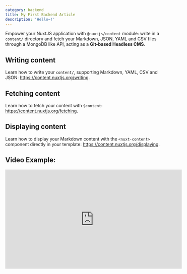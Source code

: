 ```yaml
---
category: backend
title: My First Backend Article
description: 'Hello~!'
---
```


Empower your NuxtJS application with `@nuxtjs/content` module: write in a `content/` directory and fetch your Markdown, JSON, YAML and CSV files through a MongoDB like API, acting as a **Git-based Headless CMS**.

## Writing content

Learn how to write your `content/`, supporting Markdown, YAML, CSV and JSON: https://content.nuxtjs.org/writing.

## Fetching content

Learn how to fetch your content with `$content`: https://content.nuxtjs.org/fetching.

## Displaying content

Learn how to display your Markdown content with the `<nuxt-content>` component directly in your template: https://content.nuxtjs.org/displaying.

## Video Example:

<iframe width="560" height="315" src="https://www.youtube.com/embed/O8to1Xm1WbA" title="YouTube video player" frameborder="0" allow="accelerometer; autoplay; clipboard-write; encrypted-media; gyroscope; picture-in-picture" allowfullscreen></iframe>
